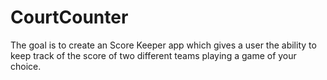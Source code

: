 # CourtCounter
The goal is to create an Score Keeper app which gives a user the ability to keep track of the score of two different teams playing a game of your choice.
